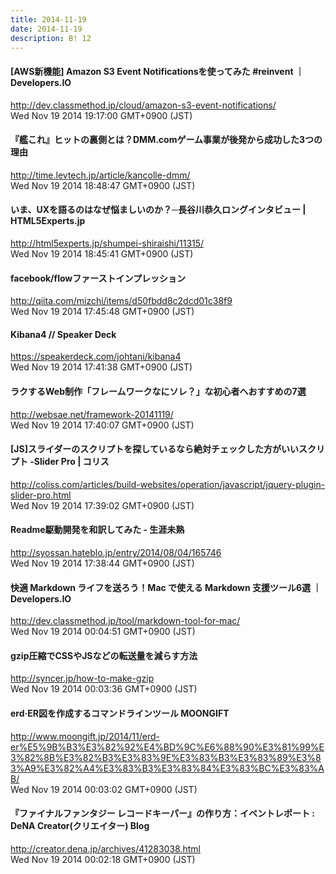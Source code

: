 ```yaml
---
title: 2014-11-19
date: 2014-11-19
description: B! 12
---
```


#### [AWS新機能] Amazon S3 Event Notificationsを使ってみた #reinvent ｜ Developers.IO
http://dev.classmethod.jp/cloud/amazon-s3-event-notifications/<br>
Wed Nov 19 2014 19:17:00 GMT+0900 (JST)<br>


#### 『艦これ』ヒットの裏側とは？DMM.comゲーム事業が後発から成功した3つの理由
http://time.levtech.jp/article/kancolle-dmm/<br>
Wed Nov 19 2014 18:48:47 GMT+0900 (JST)<br>


#### いま、UXを語るのはなぜ悩ましいのか？─長谷川恭久ロングインタビュー | HTML5Experts.jp
http://html5experts.jp/shumpei-shiraishi/11315/<br>
Wed Nov 19 2014 18:45:41 GMT+0900 (JST)<br>


#### facebook/flowファーストインプレッション
http://qiita.com/mizchi/items/d50fbdd8c2dcd01c38f9<br>
Wed Nov 19 2014 17:45:48 GMT+0900 (JST)<br>


#### Kibana4 // Speaker Deck
https://speakerdeck.com/johtani/kibana4<br>
Wed Nov 19 2014 17:41:38 GMT+0900 (JST)<br>


#### ラクするWeb制作「フレームワークなにソレ？」な初心者へおすすめの7選
http://websae.net/framework-20141119/<br>
Wed Nov 19 2014 17:40:07 GMT+0900 (JST)<br>


####   [JS]スライダーのスクリプトを探しているなら絶対チェックした方がいいスクリプト -Slider Pro | コリス
http://coliss.com/articles/build-websites/operation/javascript/jquery-plugin-slider-pro.html<br>
Wed Nov 19 2014 17:39:02 GMT+0900 (JST)<br>


#### Readme駆動開発を和訳してみた - 生涯未熟
http://syossan.hateblo.jp/entry/2014/08/04/165746<br>
Wed Nov 19 2014 17:38:44 GMT+0900 (JST)<br>


#### 快適 Markdown ライフを送ろう！Mac で使える Markdown 支援ツール6選 ｜ Developers.IO
http://dev.classmethod.jp/tool/markdown-tool-for-mac/<br>
Wed Nov 19 2014 00:04:51 GMT+0900 (JST)<br>


#### gzip圧縮でCSSやJSなどの転送量を減らす方法
http://syncer.jp/how-to-make-gzip<br>
Wed Nov 19 2014 00:03:36 GMT+0900 (JST)<br>


#### erd·ER図を作成するコマンドラインツール MOONGIFT
http://www.moongift.jp/2014/11/erd-er%E5%9B%B3%E3%82%92%E4%BD%9C%E6%88%90%E3%81%99%E3%82%8B%E3%82%B3%E3%83%9E%E3%83%B3%E3%83%89%E3%83%A9%E3%82%A4%E3%83%B3%E3%83%84%E3%83%BC%E3%83%AB/<br>
Wed Nov 19 2014 00:03:02 GMT+0900 (JST)<br>


#### 『ファイナルファンタジー レコードキーパー』の作り方：イベントレポート : DeNA Creator(クリエイター) Blog
http://creator.dena.jp/archives/41283038.html<br>
Wed Nov 19 2014 00:02:18 GMT+0900 (JST)<br>


